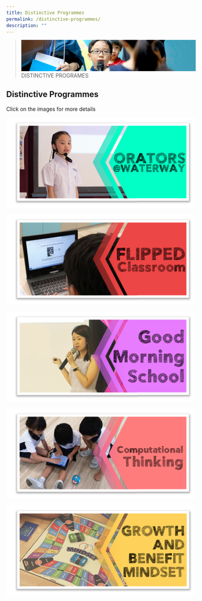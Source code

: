 ```yaml
---
title: Distinctive Programmes
permalink: /distinctive-programmes/
description: ""
---
```


>![](/images/Distinctive%20Programmes/distinctive-programme_02.jpg)
>DISTINCTIVE PROGRAMES


## Distinctive Programmes


Click on the images for more details

<p><a href="https://staging.d1vupma46t7042.amplifyapp.com/distinctive-programmes/orators-at-waterway/">
<img src="/images/Distinctive%20Programmes/ORATORS.png">
</a></p>

<p><a href="https://staging.d1vupma46t7042.amplifyapp.com/distinctive-programmes/flipped-classroom-my-classroom-at-home/">
<img src="/images/Distinctive%20Programmes/Flipped.png">
</a></p>

<p><a href="https://staging.d1vupma46t7042.amplifyapp.com/distinctive-programmes/good-morning-school/">
<img src="/images/Distinctive%20Programmes/gms.png">
</a></p>

<p><a href="https://staging.d1vupma46t7042.amplifyapp.com/distinctive-programmes/computational-thinking/">
<img src="/images/Distinctive%20Programmes/CompuThinking.png">
</a></p>

<p><a href="https://staging.d1vupma46t7042.amplifyapp.com/distinctive-programmes/growth-and-benefit-mindset/">
<img src="/images/Distinctive%20Programmes/Growth.png">
</a></p>
